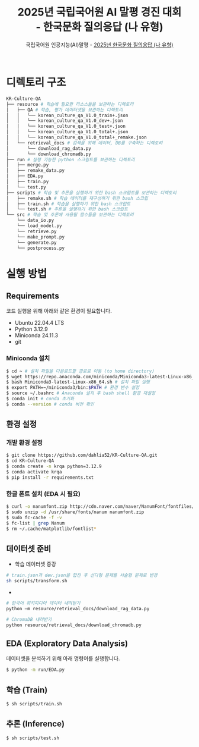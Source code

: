 <div align='center'>
   <h1>2025년 국립국어원 AI 말평 경진 대회<br>- 한국문화 질의응답 (나 유형)</h1>
</div>

<div align="center">
    <p>국립국어원 인공지능(AI)말평 - <a href="https://kli.korean.go.kr/benchmark/taskOrdtm/taskList.do?taskOrdtmId=181&clCd=ING_TASK&subMenuId=sub01" target="_blank">2025년 한국문화 질의응답 (나 유형)</a></p>
</div>
<br>


# 디렉토리 구조

```bash
KR-Culture-QA
├── resource # 학습에 필요한 리소스들을 보관하는 디렉토리
│   ├── QA # 학습, 평가 데이터셋을 보관하는 디렉토리
│   │   └── korean_culture_qa_V1.0_train+.json
│   │   └── korean_culture_qa_V1.0_dev+.json
│   │   └── korean_culture_qa_V1.0_test+.json
│   │   └── korean_culture_qa_V1.0_total+.json
│   │   └── korean_culture_qa_V1.0_total+_remake.json
│   └── retrieval_docs # 검색을 위해 데이터, DB를 구축하는 디렉토리
│       └── download_rag_data.py 
│       └── download_chromadb.py 
├── run # 실행 가능한 python 스크립트를 보관하는 디렉토리
│   ├── merge.py
│   ├── remake_data.py
│   ├── EDA.py
│   ├── train.py
│   └── test.py
├── scripts # 학습 및 추론을 실행하기 위한 bash 스크립트를 보관하는 디렉토리
│   ├── remake.sh # 학습 데이터를 재구성하기 위한 bash 스크립
│   ├── train.sh # 학습을 실행하기 위한 bash 스크립트
│   └── test.sh # 추론을 실행하기 위한 bash 스크립트
└── src # 학습 및 추론에 사용될 함수들을 보관하는 디렉토리
    └── data_io.py
    └── load_model.py
    └── retrieve.py
    └── make_prompt.py
    └── generate.py
    └── postprocess.py
```

# 실행 방법

## Requirements
코드 실행을 위해 아래와 같은 환경이 필요합니다.
- Ubuntu 22.04.4 LTS
- Python 3.12.9
- Miniconda 24.11.3
- git


### Miniconda 설치
```bash
$ cd ~ # 설치 파일을 다운로드할 경로로 이동 (to home directory)
$ wget https://repo.anaconda.com/miniconda/Miniconda3-latest-Linux-x86_64.sh # Miniconda 설치 파일 다운로드
$ bash Miniconda3-latest-Linux-x86_64.sh # 설치 파일 실행
$ export PATH=~/miniconda3/bin:$PATH # 환경 변수 설정
$ source ~/.bashrc # Anaconda 설치 후 bash shell 환경 재설정
$ conda init # conda 초기화
$ conda --version # conda 버전 확인
```

## 환경 설정

### 개발 환경 설정
```bash
$ git clone https://github.com/dahlia52/KR-Culture-QA.git
$ cd KR-Culture-QA
$ conda create -n krqa python=3.12.9
$ conda activate krqa
$ pip install -r requirements.txt
```

### 한글 폰트 설치 (EDA 시 필요)
```bash
$ curl -o nanumfont.zip http://cdn.naver.com/naver/NanumFont/fontfiles/NanumFont_TTF_ALL.zip
$ sudo unzip -d /usr/share/fonts/nanum nanumfont.zip
$ sudo fc-cache -f -v
$ fc-list | grep Nanum
$ rm ~/.cache/matplotlib/fontlist*
```

## 데이터셋 준비
- 학습 데이터셋 증강
```bash
# train.json과 dev.json을 합친 후 선다형 문제를 서술형 문제로 변경
sh scripts/transform.sh
```
- 
```bash
# 한국어 위키피디아 데이터 내려받기
python –m resource/retrieval_docs/download_rag_data.py
```

```bash
# ChromaDB 내려받기
python resource/retrieval_docs/download_chromadb.py
```

## EDA (Exploratory Data Analysis)
데이터셋을 분석하기 위해 아래 명령어를 실행합니다.

```bash
$ python -m run/EDA.py
```

## 학습 (Train)
```bash
$ sh scripts/train.sh
```

## 추론 (Inference)
```bash
$ sh scripts/test.sh
```
